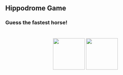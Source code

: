 ## Hippodrome Game

### Guess the fastest horse!

#
<div id="header" align="center">
  <img src="https://media.giphy.com/media/3oEduUI3xVUouoQjn2/giphy.gif" width="100"/>
<img src="https://media.giphy.com/media/13lGYSqZrA74gE/giphy.gif" width="100"/></div>

